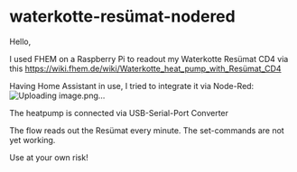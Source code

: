 # waterkotte-resümat-nodered

Hello,

I used FHEM on a Raspberry Pi to readout my Waterkotte Resümat CD4 via this
https://wiki.fhem.de/wiki/Waterkotte_heat_pump_with_Resümat_CD4

Having Home Assistant in use, I tried to integrate it via Node-Red:
![Uploading image.png…]()


The heatpump is connected via USB-Serial-Port Converter

The flow reads out the Resümat every minute. The set-commands are not yet working.

Use at your own risk!
